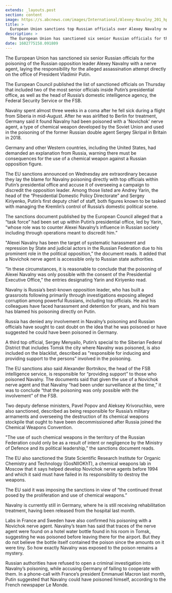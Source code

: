 ```yaml
--- 
extends: _layouts.post 
section: content 
image: https://s.abcnews.com/images/International/Alexey-Navalny_201_hpMain_20201015-083628_16x9_992.jpg 
title: > 
  European Union sanctions top Russian officials over Alexey Navalny nerve agent poisoning 
description: > 
  The European Union has sanctioned six senior Russian officials for the poisoning of the Russian opposition leader Alexey Navalny with a nerve agent, laying the responsibility for the alleged assassination attempt directly on the office of President Vladimir Putin.It added that a Novichok nerve agent is accessible only to Russian state authorities.The EU sanctions also said Alexander Bortnikov, the head of the FSB intelligence service, is responsible for “providing support” to those who poisoned Navalny.Labs in France and Sweden have also confirmed his poisoning with a Novichok nerve agent.Russian authorities have refused to open a criminal investigation into Navalny’s poisoning, while accusing Germany of failing to cooperate with them. 
date: 1602775158.091809 
--- 
```

The European Union has sanctioned six senior Russian officials for the poisoning of the Russian opposition leader Alexey Navalny with a nerve agent, laying the responsibility for the alleged assassination attempt directly on the office of President Vladimir Putin.

The European Council published the list of sanctioned officials on Thursday that included two of the most senior officials inside Putin’s presidential office, as well as the head of Russia’s domestic intelligence agency, the Federal Security Service or the FSB.

Navalny spent almost three weeks in a coma after he fell sick during a flight from Siberia in mid-August. After he was airlifted to Berlin for treatment, Germany said it found Navalny had been poisoned with a 'Novichok' nerve agent, a type of chemical weapon developed by the Soviet Union and used in the poisoning of the former Russian double agent Sergey Skripal in Britain in 2018.

Germany and other Western countries, including the United States, had demanded an explanation from Russia, warning there must be consequences for the use of a chemical weapon against a Russian opposition figure.

The EU sanctions announced on Wednesday are extraordinary because they lay the blame for Navalny poisoning directly with top officials within Putin’s presidential office and accuse it of overseeing a campaign to discredit the opposition leader. Among those listed are Andrey Yarin, the head of the “Presidential Domestic Policy Directorate” and Sergey Kiriyenko, Putin’s first deputy chief of staff, both figures known to be tasked with managing the Kremlin’s control of Russia’s domestic political scene.

The sanctions document published by the European Council alleged that a “task force” had been set up within Putin’s presidential office, led by Yarin, “whose role was to counter Alexei Navalny’s influence in Russian society including through operations meant to discredit him.”

"Alexei Navalny has been the target of systematic harassment and repression by State and judicial actors in the Russian Federation due to his prominent role in the political opposition,” the document reads. It added that a Novichok nerve agent is accessible only to Russian state authorities.

“In these circumstances, it is reasonable to conclude that the poisoning of Alexei Navalny was only possible with the consent of the Presidential Executive Office,” the entries designating Yarin and Kiriyenko read.

Navalny is Russia’s best-known opposition leader, who has built a grassroots following primarily through investigations exposing alleged corruption among powerful Russians, including top officials. He and his colleagues have faced harassment and detention for years, and his team has blamed his poisoning directly on Putin.

Russia has denied any involvement in Navalny’s poisoning and Russian officials have sought to cast doubt on the idea that he was poisoned or have suggested he could have been poisoned in Germany.

A third top official, Sergey Menyailo, Putin’s special to the Siberian Federal District that includes Tomsk the city where Navalny was poisoned, is also included on the blacklist, described as "responsible for inducing and providing support to the persons” involved in the poisoning.

The EU sanctions also said Alexander Bortnikov, the head of the FSB intelligence service, is responsible for “providing support” to those who poisoned Navalny. The documents said that given the use of a Novichok nerve agent and that Navalny “had been under surveillance at the time,” it was to conclude “that the poisoning was only possible with the involvement” of the FSB.

Two deputy defense ministers, Pavel Popov and Aleksey Krivoruchko, were also sanctioned, described as being responsible for Russia’s military armaments and overseeing the destruction of its chemical weapons stockpile that ought to have been decommissioned after Russia joined the Chemical Weapons Convention.

"The use of such chemical weapons in the territory of the Russian Federation could only be as a result of intent or negligence by the Ministry of Defence and its political leadership,” the sanctions document reads.

The EU also sanctioned the State Scientific Research Institute for Organic Chemistry and Technology (GosNIIOKhT), a chemical weapons lab in Moscow that it says helped develop Novichok nerve agents before 1994 and which it said must have failed in its responsibility to destroy the weapons.

The EU said it was imposing the sanctions in view of “the continued threat posed by the proliferation and use of chemical weapons.”

Navalny is currently still in Germany, where he is still receiving rehabilitation treatment, having been released from the hospital last month.

Labs in France and Sweden have also confirmed his poisoning with a Novichok nerve agent. Navalny’s team has said that traces of the nerve agent were found on a hotel water bottle found in his room in Tomsk, suggesting he was poisoned before leaving there for the airport. But they do not believe the bottle itself contained the poison since the amounts on it were tiny. So how exactly Navalny was exposed to the poison remains a mystery.

Russian authorities have refused to open a criminal investigation into Navalny’s poisoning, while accusing Germany of failing to cooperate with them. In a phone-call with France’s president Emmanuel Macron last month, Putin suggested that Navalny could have poisoned himself, according to the French newspaper Le Monde.